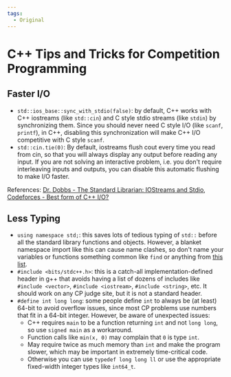 ```yaml
---
tags:
  - Original
---
```


# C++ Tips and Tricks for Competition Programming

## Faster I/O

- `std::ios_base::sync_with_stdio(false)`: by default, C++ works with C++ iostreams (like `std::cin`) and C style stdio streams (like `stdin`) by synchronizing them.
Since you should never need C style I/O (like `scanf`, `printf`), in C++, disabling this synchronization will make C++ I/O competitive with C style `scanf`.
- `std::cin.tie(0)`: By default, iostreams flush cout every time you read from cin, so that you will always display any output before reading any input.
If you are not solving an interactive problem, i.e. you don't require interleaving inputs and outputs, you can disable this automatic flushing to make I/O faster.

References:
[Dr. Dobbs - The Standard Librarian: IOStreams and Stdio](https://www.drdobbs.com/the-standard-librarian-iostreams-and-std/184401305),
[Codeforces - Best form of C++ I/O?](https://codeforces.com/blog/entry/6251)

## Less Typing

- `using namespace std;`: this saves lots of tedious typing of `std::` before all the standard library functions and objects. However, a blanket namespace import like this can cause name clashes, so don't name your variables or functions something common like `find` or anything from [this list](https://en.cppreference.com/w/cpp/symbol_index).
- `#include <bits/stdc++.h>`: this is a catch-all implementation-defined header in g++ that avoids having a list of dozens of includes like `#include <vector>`, `#include <iostream>`, `#include <string>`, etc. It should work on any CP judge site, but it is not a standard header.
- `#define int long long`: some people define `int` to always be (at least) 64-bit to avoid overflow issues, since most CP problems use numbers that fit in a 64-bit integer. However, be aware of unexpected issues:
  - C++ requires `main` to be a function returning `int` and not `long long`, so use `signed main` as a workaround.
  - Function calls like `min(x, 0)` may complain that `0` is type `int`. 
  - May require twice as much memory than `int` and make the program slower, which may be important in extremely time-critical code.
  - Otherwise you can use `typedef long long ll` or use the appropriate fixed-width integer types like `int64_t`. 
